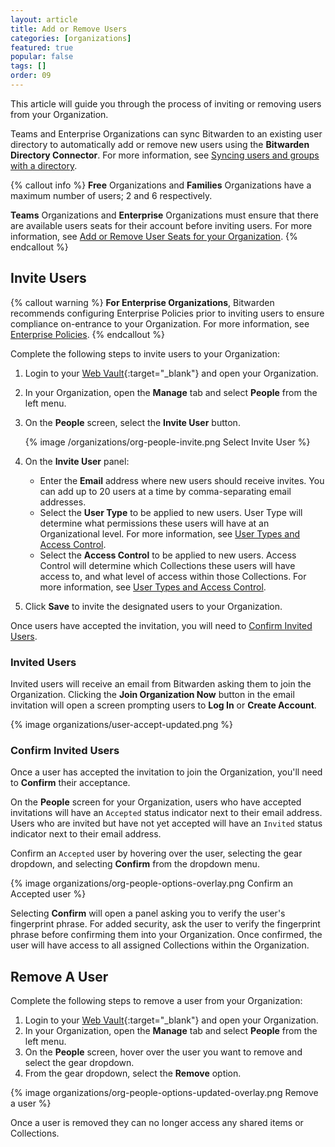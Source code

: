 ```yaml
---
layout: article
title: Add or Remove Users
categories: [organizations]
featured: true
popular: false
tags: []
order: 09
---
```

This article will guide you through the process of inviting or removing users from your Organization.

Teams and Enterprise Organizations can sync Bitwarden to an existing user directory to automatically add or remove new users using the **Bitwarden Directory Connector**. For more information, see [Syncing users and groups with a directory](https://bitwarden.com/help/article/directory-sync/).

{% callout info %}
**Free** Organizations and **Families** Organizations have a maximum number of users; 2 and 6 respectively.

**Teams** Organizations and **Enterprise** Organizations must ensure that there are available users seats for their account before inviting users. For more information, see [Add or Remove User Seats for your Organization](https://bitwarden.com/help/article/user-seats/).
{% endcallout %}

## Invite Users

{% callout warning %}
**For Enterprise Organizations**, Bitwarden recommends configuring Enterprise Policies prior to inviting users to ensure compliance on-entrance to your Organization. For more information, see [Enterprise Policies](https://bitwarden.com/help/article/policies/).
{% endcallout %}

Complete the following steps to invite users to your Organization:

1. Login to your [Web Vault](https://vault.bitwarden.com){:target="\_blank"} and open your Organization.
2. In your Organization, open the **Manage** tab and select **People** from the left menu.
3. On the **People** screen, select the **Invite User** button.

   {% image /organizations/org-people-invite.png Select Invite User %}
4. On the **Invite User** panel:
   - Enter the **Email** address where new users should receive invites. You can add up to 20 users at a time by comma-separating email addresses.
   - Select the **User Type** to be applied to new users. User Type will determine what permissions these users will have at an Organizational level. For more information, see [User Types and Access Control](https://bitwarden.com/help/article/user-types-access-control/).
   - Select the **Access Control** to be applied to new users. Access Control will determine which Collections these users will have access to, and what level of access within those Collections. For more information, see [User Types and Access Control](https://bitwarden.com/help/article/user-types-access-control/).
5. Click **Save** to invite the designated users to your Organization.

Once users have accepted the invitation, you will need to [Confirm Invited Users](#confirm-invited-users).

### Invited Users

Invited users will receive an email from Bitwarden asking them to join the Organization. Clicking the **Join Organization Now** button in the email invitation will open a screen prompting users to **Log In** or **Create Account**.

{% image organizations/user-accept-updated.png %}

### Confirm Invited Users

Once a user has accepted the invitation to join the Organization, you'll need to **Confirm** their acceptance.

On the **People** screen for your Organization, users who have accepted invitations will have an `Accepted` status indicator next to their email address. Users who are invited but have not yet accepted will have an `Invited` status indicator next to their email address.

Confirm an `Accepted` user by hovering over the user, selecting the gear dropdown, and selecting **Confirm** from the dropdown menu.

{% image organizations/org-people-options-overlay.png Confirm an Accepted user %}

Selecting **Confirm** will open a panel asking you to verify the user's fingerprint phrase. For added security, ask the user to verify the fingerprint phrase before confirming them into your Organization. Once confirmed, the user will have access to all assigned Collections within the Organization.

## Remove A User

Complete the following steps to remove a user from your Organization:

1. Login to your [Web Vault](https://vault.bitwarden.com){:target="\_blank"} and open your Organization.
2. In your Organization, open the **Manage** tab and select **People** from the left menu.
3. On the **People** screen, hover over the user you want to remove and select the gear dropdown.
4. From the gear dropdown, select the **Remove** option.

{% image organizations/org-people-options-updated-overlay.png Remove a user %}

Once a user is removed they can no longer access any shared items or Collections.
